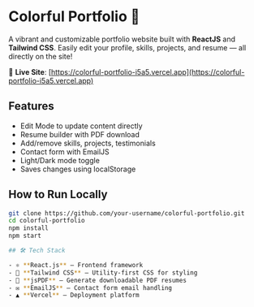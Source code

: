 # Colorful Portfolio 🌈

A vibrant and customizable portfolio website built with **ReactJS** and **Tailwind CSS**. Easily edit your profile, skills, projects, and resume — all directly on the site!

🔗 **Live Site**: [https://colorful-portfolio-i5a5.vercel.app](https://colorful-portfolio-i5a5.vercel.app)

## Features

- Edit Mode to update content directly
- Resume builder with PDF download
- Add/remove skills, projects, testimonials
- Contact form with EmailJS
- Light/Dark mode toggle
- Saves changes using localStorage

## How to Run Locally

```bash
git clone https://github.com/your-username/colorful-portfolio.git
cd colorful-portfolio
npm install
npm start

## 🛠️ Tech Stack

- ⚛️ **React.js** – Frontend framework
- 🎨 **Tailwind CSS** – Utility-first CSS for styling
- 📄 **jsPDF** – Generate downloadable PDF resumes
- ✉️ **EmailJS** – Contact form email handling
- ▲ **Vercel** – Deployment platform

